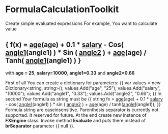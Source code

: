 # FormulaCalculationToolkit
Create simple evaluated expressions
For example, You want to calculate value
## { f(x) = [age](age)(age) + 0.1 * [salary](salary) - Cos( [angle1](angle1)(angle1) ) * Sin ( [angle2](angle2) ) + [age](age)(age) / Tanh( [angle1](angle1)(angle1) ) }
with **age = 25**, **salary=10000**, **angle1=0.33** and **angle2=0.66**

First of all You can create a dictionary for parameters:
{{
var values = new Dictionary<string, string>();
values.Add("age", "25");
values.Add("salary", "10000");
values.Add("angle1", "0.33");
values.Add("angle2", "0.66");
}}
In second Your formula as string must be
{{ string fx = [age](age)(age) + 0.1 * [salary](salary) - cos( [angle1](angle1)(angle1) ) * sin ( [angle2](angle2) ) + [age](age)(age) / tanh([angle1](angle1)(angle1)); }}
Formula string are caseinsensitive.
Parenthesis separator is currently not supported. It reserved for future.
At the end create new instance of **FXEngine** class. Invoke method **Evaluate** and puts there instead of **brSeparator** parameter {{ null }}.
